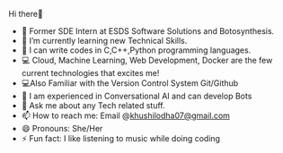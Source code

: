  Hi there👋

- 🔭 Former SDE Intern at ESDS Software Solutions and Botosynthesis.
- 🌱 I’m currently learning new Technical Skills.
- 📝 I can write codes in C,C++,Python programming languages.
- 💻 Cloud, Machine Learning, Web Development, Docker are the few current technologies that excites me!
- 💻Also Familiar with the Version Control System Git/Github
- 🤖 I am experienced in Conversational AI and can develop Bots
- 💬 Ask me about any Tech related stuff.
- 📫 How to reach me: Email @khushilodha07@gmail.com
- 😄 Pronouns: She/Her
- ⚡ Fun fact: I like listening to music while doing coding
